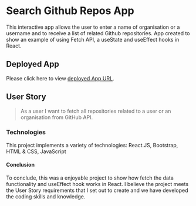 # Search Github Repos App
This interactive app allows the user to enter a name of organisation or a username and to receive a list of related Github repositories. 
App created to show an example of using Fetch API, a useState and useEffect hooks in React.

## Deployed App
Please click here to view [deployed App URL](https://search-github-repos-app.vercel.app/).

## User Story
> As a user I want to fetch all repositories related to a user or an organisation from GitHub API.

### Technologies
This project implements a variety of technologies:
React.JS, Bootstrap, HTML & CSS, JavaScript

#### Conclusion
To conclude, this was a enjoyable project to show how fetch the data functionality and useEffect hook works in React. I believe the project meets the User Story requirements that I set out to create and we have developed the coding skills and knowledge.


